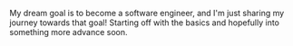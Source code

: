 My dream goal is to become a software engineer, and I'm just sharing my journey towards that goal! Starting off with the basics and hopefully into something more advance soon. 
